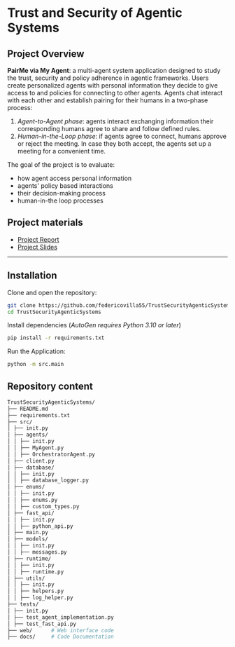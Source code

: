 # Trust and Security of Agentic Systems

## Project Overview

**PairMe via My Agent**: a multi-agent system application designed to study the trust, security and policy adherence in agentic frameworks.
Users create personalized agents with personal information they decide to give access to and policies for connecting to other agents.
Agents chat interact with each other and establish pairing for their humans in a two-phase process:
1. *Agent-to-Agent phase*: agents interact exchanging information their corresponding humans agree to share and follow defined rules.
2. *Human-in-the-Loop phase*: if agents agree to connect, humans approve or reject the meeting. In case they both accept, the agents set up a meeting for a convenient time.

The goal of the project is to evaluate: 
- how agent access personal information
- agents' policy based interactions
- their decision-making process
- human-in-the loop processes

## Project materials
- [Project Report](docs/Trust_and_Security_of_Agentic_System_Report.pdf)
- [Project Slides](docs/Trust_and_Security_of_Agentic_Systems_Presentation.pdf)

--- 

## Installation

Clone and open the repository:
```bash
git clone https://github.com/federicovilla55/TrustSecurityAgenticSystems.git
cd TrustSecurityAgenticSystems
```

Install dependencies (*AutoGen requires Python 3.10 or later*)
```bash
pip install -r requirements.txt  
```

Run the Application:
```bash
python -m src.main
```

## Repository content

```bash
TrustSecurityAgenticSystems/
├── README.md
├── requirements.txt
├── src/
│ ├── init.py
│ ├── agents/
│ │ ├── init.py
│ │ ├── MyAgent.py
│ │ ├── OrchestratorAgent.py
│ ├── client.py
│ ├── database/
│ │ ├── init.py
│ │ ├── database_logger.py
│ ├── enums/
│ │ ├── init.py
│ │ ├── enums.py
│ │ ├── custom_types.py
│ ├── fast_api/
│ │ ├── init.py
│ │ ├── python_api.py
│ ├── main.py
│ ├── models/
│ │ ├── init.py
│ │ ├── messages.py
│ ├── runtime/
│ │ ├── init.py
│ │ ├── runtime.py
│ ├── utils/
│ │ ├── init.py
│ │ ├── helpers.py
│ │ ├── log_helper.py
├── tests/
│ ├── init.py
│ ├── test_agent_implementation.py
│ ├── test_fast_api.py
├── web/      # Web interface code
├── docs/     # Code Documentation 
```
